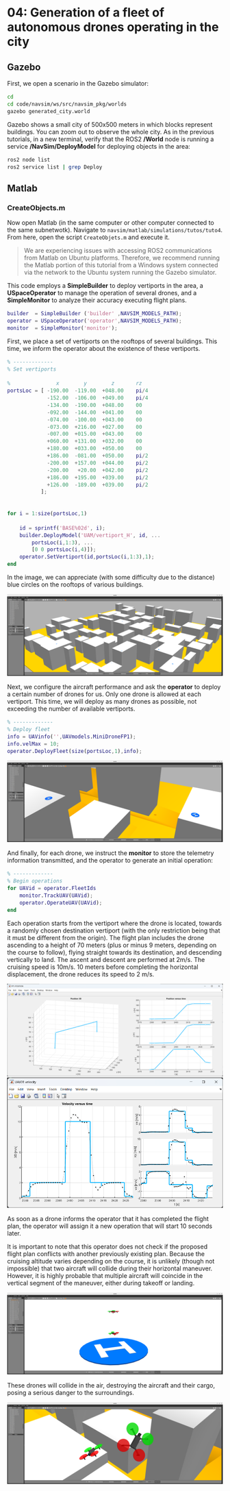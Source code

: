 # 04: Generation of a fleet of autonomous drones operating in the city

## Gazebo

First, we open a scenario in the Gazebo simulator:

```bash
cd
cd code/navsim/ws/src/navsim_pkg/worlds
gazebo generated_city.world
```

Gazebo shows a small city of 500x500 meters in which blocks represent buildings.
You can zoom out to observe the whole city.
As in the previous tutorials, in a new terminal, verify that the ROS2 **/World** node is running a service **/NavSim/DeployModel** for deploying objects in the area:

```bash
ros2 node list
ros2 service list | grep Deploy
```

## Matlab

### CreateObjects.m

Now open Matlab (in the same computer or other computer connected to the same subnetwotk).
Navigate to `navsim/matlab/simulations/tutos/tuto4`. From here, open the script `CreateObjets.m` and execute it.

>We are experiencing issues with accessing ROS2 communications from Matlab on Ubuntu platforms. Therefore, we recommend running the Matlab portion of this tutorial from a Windows system connected via the network to the Ubuntu system running the Gazebo simulator.

This code employs a **SimpleBuilder** to deploy vertiports in the area, a **USpaceOperator** to manage the operation of several drones, and a **SimpleMonitor** to analyze their accuracy executing flight plans.

```matlab
builder  = SimpleBuilder ('builder' ,NAVSIM_MODELS_PATH);
operator = USpaceOperator('operator',NAVSIM_MODELS_PATH);
monitor  = SimpleMonitor('monitor');
```

First, we place a set of vertiports on the rooftops of several buildings. This time, we inform the operator about the existence of these vertiports.

```matlab
% -------------
% Set vertiports

%               x        y        z       rz
portsLoc = [ -190.00  -119.00  +048.00    pi/4
             -152.00  -106.00  +049.00    pi/4
             -134.00  -190.00  +048.00    00
             -092.00  -144.00  +041.00    00
             -074.00  -100.00  +043.00    00
             -073.00  +216.00  +027.00    00
             -007.00  +015.00  +043.00    00
             +060.00  +131.00  +032.00    00
             +180.00  +033.00  +050.00    00
             +186.00  -081.00  +050.00    pi/2
             -200.00  +157.00  +044.00    pi/2
             -200.00   +20.00  +042.00    pi/2
             +186.00  +195.00  +039.00    pi/2
             +126.00  -189.00  +039.00    pi/2
           ];


for i = 1:size(portsLoc,1)
   
    id = sprintf('BASE%02d', i);
    builder.DeployModel('UAM/vertiport_H', id, ...
        portsLoc(i,1:3), ...
        [0 0 portsLoc(i,4)]);
    operator.SetVertiport(id,portsLoc(i,1:3),1);
end
```

In the image, we can appreciate (with some difficulty due to the distance) blue circles on the rooftops of various buildings.

![Vertiports](./img/vertiports.png)

Next, we configure the aircraft performance
and ask the **operator** to deploy a certain number of drones for us.
Only one drone is allowed at each vertiport.
This time, we will deploy as many drones as possible, not exceeding the number of available vertiports.

```matlab
% -------------
% Deploy fleet
info = UAVinfo('',UAVmodels.MiniDroneFP1);
info.velMax = 10;
operator.DeployFleet(size(portsLoc,1),info);
```

![Two drones deployed](./img/drones_deployed.png)

And finally, for each drone, we instruct the **monitor** to store the telemetry information transmitted, and the operator to generate an initial operation:

```matlab
% -------------
% Begin operations
for UAVid = operator.FleetIds
    monitor.TrackUAV(UAVid); 
    operator.OperateUAV(UAVid);
end
```
Each operation starts from the vertiport where the drone is located, towards a randomly chosen destination vertiport (with the only restriction being that it must be different from the origin). The flight plan includes the drone ascending to a height of 70 meters (plus or minus 9 meters, depending on the course to follow), flying straight towards its destination, and descending vertically to land. The ascent and descent are performed at 2m/s. The cruising speed is 10m/s. 10 meters before completing the horizontal displacement, the drone reduces its speed to 2 m/s.

![Flight plan: position](./img/FP_pos.png)
![Flight plan: velocity](./img/FP_vel.png)


As soon as a drone informs the operator that it has completed the flight plan, the operator will assign it a new operation that will start 10 seconds later.

It is important to note that this operator does not check if the proposed flight plan conflicts with another previously existing plan. Because the cruising altitude varies depending on the course, it is unlikely (though not impossible) that two aircraft will collide during their horizontal maneuver. However, it is highly probable that multiple aircraft will coincide in the vertical segment of the maneuver, either during takeoff or landing.

![Two drones landing at the same vertiport](./img/drones_landing.png)

These drones will collide in the air, destroying the aircraft and their cargo, posing a serious danger to the surroundings.

![Two drones colliding](./img/drones_colliding.png)
